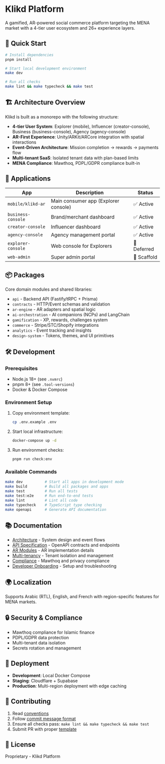 # Klikd Platform

A gamified, AR-powered social commerce platform targeting the MENA market with a 4-tier user ecosystem and 26+ experience layers.

## 🚀 Quick Start

```bash
# Install dependencies
pnpm install

# Start local development environment
make dev

# Run all checks
make lint && make typecheck && make test
```

## 🏗️ Architecture Overview

Klikd is built as a monorepo with the following structure:

- **4-tier User System**: Explorer (mobile), Influencer (creator-console), Business (business-console), Agency (agency-console)
- **AR-First Experience**: Unity/ARKit/ARCore integration with spatial interactions
- **Event-Driven Architecture**: Mission completion → rewards → payments flow
- **Multi-tenant SaaS**: Isolated tenant data with plan-based limits
- **MENA Compliance**: Mawthoq, PDPL/GDPR compliance built-in

## 📱 Applications

| App | Description | Status |
|-----|-------------|--------|
| `mobile/klikd-ar` | Main consumer app (Explorer console) | ✅ Active |
| `business-console` | Brand/merchant dashboard | ✅ Active |
| `creator-console` | Influencer dashboard | ✅ Active |
| `agency-console` | Agency management portal | ✅ Active |
| `explorer-console` | Web console for Explorers | 🚧 Deferred |
| `web-admin` | Super admin portal | 🚧 Scaffold |

## 📦 Packages

Core domain modules and shared libraries:

- `api` - Backend API (Fastify/tRPC + Prisma)
- `contracts` - HTTP/Event schemas and validation
- `ar-engine` - AR adapters and spatial logic
- `ai-orchestration` - AI companions (NCPs) and LangChain
- `gamification` - XP, rewards, challenges system
- `commerce` - Stripe/STC/Shopify integrations
- `analytics` - Event tracking and insights
- `design-system` - Tokens, themes, and UI primitives

## 🛠️ Development

### Prerequisites

- Node.js 18+ (see `.nvmrc`)
- pnpm 8+ (see `.tool-versions`)
- Docker & Docker Compose

### Environment Setup

1. Copy environment template:
   ```bash
   cp .env.example .env
   ```

2. Start local infrastructure:
   ```bash
   docker-compose up -d
   ```

3. Run environment checks:
   ```bash
   pnpm run check:env
   ```

### Available Commands

```bash
make dev          # Start all apps in development mode
make build        # Build all packages and apps
make test         # Run all tests
make test:e2e     # Run end-to-end tests
make lint         # Lint all code
make typecheck    # TypeScript type checking
make openapi      # Generate API documentation
```

## 📚 Documentation

- [Architecture](./docs/architecture.md) - System design and event flows
- [API Specification](./docs/api-spec.md) - OpenAPI contracts and endpoints
- [AR Modules](./docs/ar-modules.md) - AR implementation details
- [Multi-tenancy](./docs/multi-tenancy.md) - Tenant isolation and management
- [Compliance](./docs/compliance.md) - Mawthoq and privacy compliance
- [Developer Onboarding](./docs/onboarding.md) - Setup and troubleshooting

## 🌍 Localization

Supports Arabic (RTL), English, and French with region-specific features for MENA markets.

## 🔒 Security & Compliance

- Mawthoq compliance for Islamic finance
- PDPL/GDPR data protection
- Multi-tenant data isolation
- Secrets rotation and management

## 🚀 Deployment

- **Development**: Local Docker Compose
- **Staging**: Cloudflare + Supabase
- **Production**: Multi-region deployment with edge caching

## 🤝 Contributing

1. Read [conventions](./docs/conventions.md)
2. Follow [commit message format](./commitlint.config.js)
3. Ensure all checks pass: `make lint && make typecheck && make test`
4. Submit PR with proper [template](./.github/PULL_REQUEST_TEMPLATE.md)

## 📄 License

Proprietary - Klikd Platform
